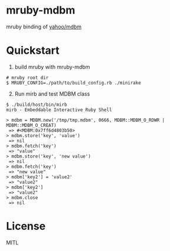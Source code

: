 # mruby-mdbm

mruby binding of [yahoo/mdbm](https://github.com/yahoo/mdbm)

# Quickstart

1. build mruby with mruby-mdbm

```
# mruby root dir
$ MRUBY_CONFIG=./path/to/build_config.rb ./minirake
```

2. Run mirb and test MDBM class

```
$ ./build/host/bin/mirb
mirb - Embeddable Interactive Ruby Shell

> mdbm = MDBM.new('/tmp/tmp.mdbm', 0666, MDBM::MDBM_O_RDWR | MDBM::MDBM_O_CREAT)
 => #<MDBM:0x7ff6d4803b50>
> mdbm.store('key', 'value')
 => nil
> mdbm.fetch('key')
 => "value"
> mdbm.store('key', 'new value')
 => nil
> mdbm.fetch('key')
 => "new value"
> mdbm['key2'] = 'value2'
 => "value2"
> mdbm['key2']
 => "value2"
> mdbm.close
 => nil
```

# License

MITL

